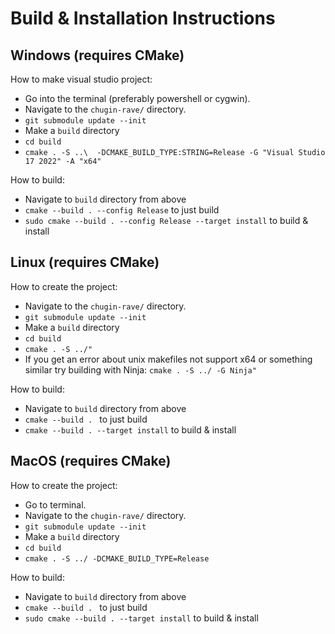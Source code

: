 # Build & Installation Instructions
## Windows (requires CMake)
How to make visual studio project:

- Go into the terminal (preferably powershell or cygwin).
- Navigate to the `chugin-rave/` directory.
- `git submodule update --init`
- Make a `build` directory
- `cd build`
- `cmake . -S ..\  -DCMAKE_BUILD_TYPE:STRING=Release -G "Visual Studio 17 2022" -A "x64"`

How to build:
- Navigate to `build` directory from above
- `cmake --build . --config Release` to just build
- `sudo cmake --build . --config Release --target install` to build & install

## Linux (requires CMake)
How to create the project:

- Navigate to the `chugin-rave/` directory.
- `git submodule update --init`
-  Make a `build` directory
-  `cd build`
-  `cmake . -S ../"`
-  If you get an error about unix makefiles not support x64 or something similar try building with Ninja: `cmake . -S ../ -G Ninja"`

How to build:
- Navigate to `build` directory from above
- `cmake --build . ` to just build
- `cmake --build . --target install` to build & install

## MacOS (requires CMake)
How to create the project:

- Go to terminal.
- Navigate to the `chugin-rave/` directory.
- `git submodule update --init`
- Make a `build` directory
- `cd build`
- `cmake . -S ../ -DCMAKE_BUILD_TYPE=Release`

How to build:
- Navigate to `build` directory from above
- `cmake --build . ` to just build
- `sudo cmake --build . --target install` to build & install
